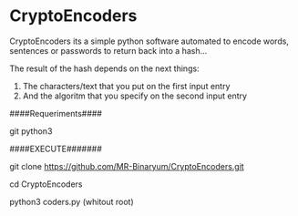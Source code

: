# CryptoEncoders

CryptoEncoders its a simple python software automated to encode words, sentences or passwords to return back into a hash...

The result of the hash depends on the next things:

1. The characters/text that you put on the first input entry 
2. And the algoritm that you specify on the second input entry

####Requeriments####

git 
python3


####EXECUTE#######

git clone https://github.com/MR-Binaryum/CryptoEncoders.git

cd CryptoEncoders

python3 coders.py (whitout root)

